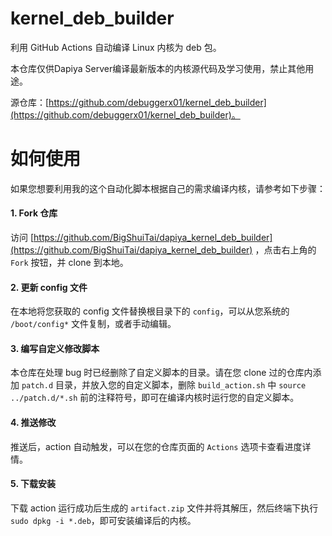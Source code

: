 # kernel_deb_builder
利用 GitHub Actions 自动编译 Linux 内核为 deb 包。

本仓库仅供Dapiya Server编译最新版本的内核源代码及学习使用，禁止其他用途。

源仓库：[https://github.com/debuggerx01/kernel_deb_builder](https://github.com/debuggerx01/kernel_deb_builder)。

# 如何使用
如果您想要利用我的这个自动化脚本根据自己的需求编译内核，请参考如下步骤：

#### 1. Fork 仓库
访问 [https://github.com/BigShuiTai/dapiya_kernel_deb_builder](https://github.com/BigShuiTai/dapiya_kernel_deb_builder) ，点击右上角的 `Fork` 按钮，并 clone 到本地。

#### 2. 更新 config 文件
在本地将您获取的 config 文件替换根目录下的 `config`，可以从您系统的 `/boot/config*` 文件复制，或者手动编辑。

#### 3. 编写自定义修改脚本
本仓库在处理 bug 时已经删除了自定义脚本的目录。请在您 clone 过的仓库内添加 `patch.d` 目录，并放入您的自定义脚本，删除 `build_action.sh` 中 `source ../patch.d/*.sh` 前的注释符号，即可在编译内核时运行您的自定义脚本。

#### 4. 推送修改
推送后，action 自动触发，可以在您的仓库页面的 `Actions` 选项卡查看进度详情。

#### 5. 下载安装
下载 action 运行成功后生成的 `artifact.zip` 文件并将其解压，然后终端下执行 `sudo dpkg -i *.deb`，即可安装编译后的内核。
